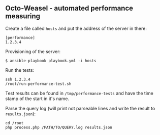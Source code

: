 ## Octo-Weasel - automated performance measuring

Create a file called `hosts` and put the address of the server in there:

```
[performance]
1.2.3.4
```

Provisioning of the server:

```
$ ansible-playbook playbook.yml -i hosts
```

Run the tests:

```
ssh 1.2.3.4
/root/run-performance-test.sh
```

Test results can be found in `/tmp/performance-tests` and have the time stamp of the start in it's name.

Parse the query log (will print not parseable lines and write the result to `results.json`):

```
cd /root
php process.php /PATH/TO/QUERY.log results.json
```
